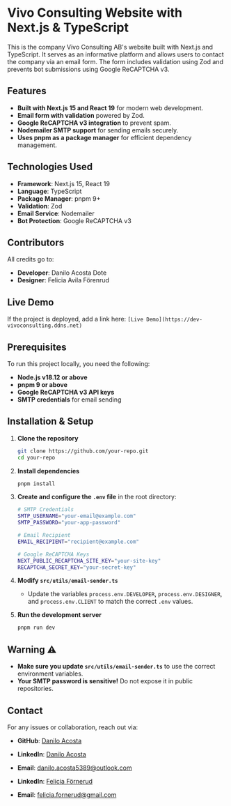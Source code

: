 # Vivo Consulting Website with Next.js & TypeScript

This is the company Vivo Consulting AB's website built with Next.js and TypeScript. It serves as an informative platform and allows users to contact the company via an email form. The form includes validation using Zod and prevents bot submissions using Google ReCAPTCHA v3.

## Features

- **Built with Next.js 15 and React 19** for modern web development.
- **Email form with validation** powered by Zod.
- **Google ReCAPTCHA v3 integration** to prevent spam.
- **Nodemailer SMTP support** for sending emails securely.
- **Uses pnpm as a package manager** for efficient dependency management.

## Technologies Used

- **Framework**: Next.js 15, React 19
- **Language**: TypeScript
- **Package Manager**: pnpm 9+
- **Validation**: Zod
- **Email Service**: Nodemailer
- **Bot Protection**: Google ReCAPTCHA v3

## Contributors

All credits go to:

- **Developer**: Danilo Acosta Dote
- **Designer**: Felicia Avila Förenrud

## Live Demo

If the project is deployed, add a link here: `[Live Demo](https://dev-vivoconsulting.ddns.net)`

## Prerequisites

To run this project locally, you need the following:

- **Node.js v18.12 or above**
- **pnpm 9 or above**
- **Google ReCAPTCHA v3 API keys**
- **SMTP credentials** for email sending

## Installation & Setup

1. **Clone the repository**
   ```sh
   git clone https://github.com/your-repo.git
   cd your-repo
   ```
2. **Install dependencies**
   ```sh
   pnpm install
   ```
3. **Create and configure the `.env` file** in the root directory:

   ```sh
   # SMTP Credentials
   SMTP_USERNAME="your-email@example.com"
   SMTP_PASSWORD="your-app-password"

   # Email Recipient
   EMAIL_RECIPIENT="recipient@example.com"

   # Google ReCAPTCHA Keys
   NEXT_PUBLIC_RECAPTCHA_SITE_KEY="your-site-key"
   RECAPTCHA_SECRET_KEY="your-secret-key"
   ```

4. **Modify `src/utils/email-sender.ts`**

   - Update the variables `process.env.DEVELOPER`, `process.env.DESIGNER`, and `process.env.CLIENT` to match the correct `.env` values.

5. **Run the development server**
   ```sh
   pnpm run dev
   ```

## Warning ⚠️

- **Make sure you update `src/utils/email-sender.ts`** to use the correct environment variables.
- **Your SMTP password is sensitive!** Do not expose it in public repositories.

## Contact

For any issues or collaboration, reach out via:

- **GitHub**: [Danilo Acosta](https://github.com/Danilo-Acosta5389)

- **LinkedIn**: [Danilo Acosta](https://www.linkedin.com/in/danilo-acosta-dote/)
- **Email**: danilo.acosta5389@outlook.com

- **LinkedIn**: [Felicia Förnerud](https://www.linkedin.com/in/felicia-f%C3%B6rnerud/)
- **Email**: felicia.fornerud@gmail.com
